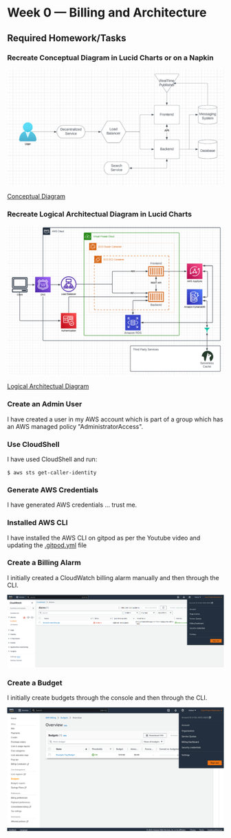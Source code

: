 # Week 0 — Billing and Architecture

## Required Homework/Tasks

### Recreate Conceptual Diagram in Lucid Charts or on a Napkin
![Conceptual Diagram](assets/week0/conceptual-diagram.png)

[Conceptual Diagram](https://lucid.app/lucidchart/6953b69d-d510-4867-9c9f-108bee8b67a0/edit?viewport_loc=-11%2C-11%2C2973%2C1596%2C0_0&invitationId=inv_dea2d3fd-298f-427c-ad88-4c1d940db631)

### Recreate Logical Architectual Diagram in Lucid Charts

![Logcal Architectual Diagram](assets/week0/logical-diagram.png)

[Logical Architectual Diagram](https://lucid.app/lucidchart/ad5b5581-b293-48fe-b45c-703154dd7bda/edit?viewport_loc=-376%2C-175%2C2973%2C1596%2C0_0&invitationId=inv_e152f2db-5330-4832-800f-48aa508dad01)

### Create an Admin User

I have created a user in my AWS account which is part of a group which has an AWS managed policy "AdministratorAccess".

### Use CloudShell

I have used CloudShell and run:

```
$ aws sts get-caller-identity 
```

###	Generate AWS Credentials

I have generated AWS credentials ... trust me.

###	Installed AWS CLI

I have installed the AWS CLI on gitpod as per the Youtube video and updating the [.gitpod.yml](../.gitpod.yml) file

###	Create a Billing Alarm

I initially created a CloudWatch billing alarm manually and then through the CLI.

![Proof](assets/week0/cloudwatch_alarm.png)

###	Create a Budget

I initially create budgets through the console and then through the CLI.

![Proof](assets/week0/budget.png)
